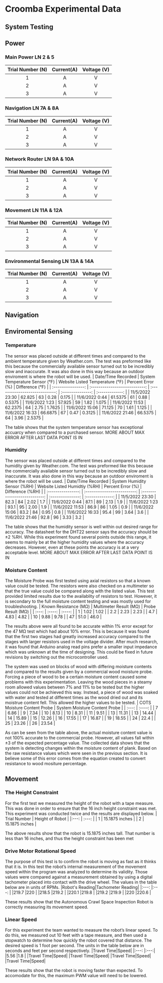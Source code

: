 # Croomba Experimental Data
## System Testing

## Power
### Main Power LN 2 & 5
Trial Number (N)|Current(A) | Voltage (V)  |
|:---: | :---:|:----:|
| 1 |       A |        V|
| 2 |       A |        V|
| 3 |       A |        V|

### Navigation LN 7A & 8A
Trial Number (N)|Current(A) | Voltage (V)  |
|:---: | :---:|:----:|
| 1 |       A |        V|
| 2 |       A |        V|
| 3 |       A |        V|
### Network Router LN 9A & 10A
Trial Number (N)|Current(A) | Voltage (V)  | 
|:---: | :---:|:----:|
| 1 |       A |        V|
| 2 |       A |        V|
| 3 |       A |        V|
### Movement LN 11A & 12A
Trial Number (N)|Current(A) | Voltage (V)  | 
|:---: | :---:|:----:|
| 1 |       A |        V|
| 2 |       A |        V|
| 3 |       A |        V|

### Environmental Sensing  LN 13A & 14A
Trial Number (N)|Current(A) | Voltage (V)  | 
|:---: | :---:|:----:|
| 1 |       A |        V|
| 2 |       A |        V|
| 3 |       A |        V|
## Navigation


## Enviromental Sensing
### Temperature
The sensor was placed outside at different times and compared to the ambient temperature given by Weather.com. The test was preformed like this because the commercially available sensor turned out to be incredibly slow and inaccurate. It was also done in this way because an outdoor enviroment is where the robot will be used. 
| Date/Time Recorded | System Temperature Sensor (°F) | Website Listed Temperature (°F) | Percent Error (%) | Difference (°F) |
| :----------------: | :----------------------------: | :-----------------------------: | :---------------: | :-------------: |
| 11/5/2022 23:30    | 62.825                         | 63                              | 0.28              | 0.175           |
| 11/6/2022 0:44     | 61.5375                        | 61                              | 0.88              | 0.5375          |
| 11/6/2022 1:23     | 57.925                         | 59                              | 1.82              | 1.075           |
| 11/6/2022 11:53    | 62.2375                        | 64                              | 2.75              | 1.7625          |
| 11/6/2022 15:06    | 71.125                         | 70                              | 1.61              | 1.125           |
| 11/6/2022 16:33    | 66.6875                        | 67                              | 0.47              | 0.3125          |
| 11/6/2022 21:46    | 66.5375                        | 64                              | 3.96              | 2.5375          |

The table shows that the system temperature sensor has exceptional accuarcy when compared to a purchased sensor. MORE ABOUT MAX ERROR AFTER LAST DATA POINT IS IN
### Humidity
The sensor was placed outside at different times and compared to the  humidity given by Weather.com. The test was preformed like this because the commercially available sensor turned out to be incredibly slow and inaccurate. It was also done in this way because an outdoor enviroment is where the robot will be used. 
| Date/Time Recorded | System Humidity Sensor (%RH) | Website Listed Humidtiy (%RH) | Percent Error (%) | Difference (%RH) |
| :----------------: | :--------------------------: | :---------------------------: | :---------------: | :--------------: |
| 11/5/2022 23:30    | 82.3                         | 84                            | 2.02              | 1.7              |
| 11/6/2022 0:44     | 87.1                         | 89                            | 2.13              | 1.9              |
| 11/6/2022 1:23     | 93.1                         | 95                            | 2.00              | 1.9              |
| 11/6/2022 11:53    | 86.9                         | 86                            | 1.05              | 0.9              |
| 11/6/2022 15:06    | 83.2                         | 84                            | 0.95              | 0.8              |
| 11/6/2022 16:33    | 95.4                         | 99                            | 3.64              | 3.6              |
| 11/6/2022 21:46    | 92.8                         | 96                            | 3.33              | 3.2              |

The table shows that the humidity sensor is well within out desired range for accuracy. The datasheet for the DHT22 sensor says the accuracy should be ±2 %RH. While this experiment found several points outside this range, it seems to mainly be at the higher humidity values where the accuracy decreases. However, even at these points the accuracy is at a very acceptable level.   MORE ABOUT MAX ERROR AFTER LAST DATA POINT IS IN

### Moisture Content
The Moisture Probe was first tested using axial resistors so that a known value could be tested. The resistors were also checked on a multimeter so that the true value could be compared along with the listed value. This test provided limited results due to the availablity of resistors to test. However, it is secondary to the full moisture content testing and was mostly used for troubleshooting.
| Known Resistance (MΩ) | Multimeter Result (MΩ) | Probe Result (MΩ) |
|       :---:           |       :----:           |    :----:         |
| 1                     | 1.02                   | 1.02              |
| 2.2                   | 2.23                   | 2.23              |
| 4.7                   | 4.83                   | 4.82              |
| 10                    | 9.88                   | 9.78              |
| 47                    | 51.0                   | 46.0              |

The results above were all found to be accurate within 1% error except for the 47 MΩ test which had about 10% error. This is because it was found that the first two stages had greatly increased accuracy compared to the stages with larger resistors used in the voltage divider. After much research, it was found that Arduino analog read pins prefer a smaller input impedance which was unknown at the time of designing. This could be fixed in future revisions by switching out the microcontroller used. 


The system was used on blocks of wood with differing moisture contents and compared to the results given by a commercial wood moisture probe. Forcing a piece of wood to be a certain moisture content caused some problems with this experimentation. Leaving the wood pieces in a steamy room  allowed values between 7% and 11% to be tested but the higher values could not be achieved this way.  Instead, a piece of wood was soaked with water and tested at different times as the wood dried out and its moistrue content fell. This allowed the higher values to be tested.
| COTS Moisture Content Probe | System Moisture Content Probe | 
| :---:                       |    :----:                     | 
| 7                           | 6.86                          |
| 9                           | 7.34                          |
| 10                          | 8.13                          |
| 10                          | 8.31                          |
| 11                          | 9.51                          |
| 13                          | 11.31                         |
| 13                          | 14.44                         |
| 14                          | 15.89                         |
| 15                          | 12.26                         |
| 16                          | 17.55                         |
| 17                          | 16.87                         |
| 19                          | 18.55                         |
| 24                          | 22.4                          |
| 25                          | 23.26                         |
| 26                          | 23.54                         |

As can be seen from the table above, the actual moisture content value is not 100% accurate to the commercial probe. However, all values fall within ±3 of the expected percentage value. The collected data shows that the system is detecting changes within the moisture content of plank. Based on the raw resistance values which were seen in the previous section. It is believe some of this error comes from the equation created to convert resistance to wood mositure percentage. 

## Movement
### The Height Constraint
For the first test we measured the height of the robot with a tape measure. This was done in order to ensure that the 16 inch height constraint was met. This experiment was conducted twice and the results are displayed below. 
| Trial Number | Height of Robot |
|:---:         | :---:           |
| 1            | 15.1875 inches  |
| 2            | 15.1875 inches  |

The above results show that the robot is 15.1875 inches tall. That number is less than 16 inches, and thus the height constraint has been met
### Drive Motor Rotational Speed
The purpose of this test is to confirm the robot is moving as fast as it thinks that it is. In this test the robot’s internal measurement of the movement speed within the program was analyzed to determine its validity. Those values were compared against a measurement obtained by using a digital tachometer placed into contact with the drive wheel. The values in the table below are in units of RPMs.
|Robot's Reading|Tachometer Reading|
|:---:          |:---:             |
|219.7          |220               |
|218.5          |219.2             |
|220.1          |219.8             |
|219.2          |219.9             |
|220            |220.6             |

These results show that the Autonomous Crawl Space Inspection Robot is correctly measuring its movement speed. 
### Linear Speed
For this experiment the team wanted to measure the robot’s linear speed. To do this, we measured out 10 feet with a tape measure, and then used a stopwatch to determine how quickly the robot covered that distance. The desired speed is 1 foot per second. The units in the table below are in seconds and feet per second respectively.
|Travel Time|Speed|
|:---:      |:---:|
|5.56       |1.8  |
|Travel Time|Speed|
|Travel Time|Speed|
|Travel Time|Speed|
|Travel Time|Speed|

These results show that the robot is moving faster than expected. To accomodate for this, the maximum PWM value will need to be lowered.
